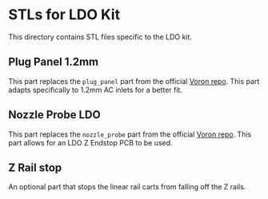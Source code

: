 # STLs for LDO Kit
This directory contains STL files specific to the LDO kit.

## Plug Panel 1.2mm
This part replaces the `plug_panel` part from the official [Voron repo](https://github.com/VoronDesign/Voron-2/tree/Voron2.4/STLs/VORON2.4/Electronics_Compartment/Plug_Panel). This part adapts specifically to 1.2mm AC inlets for a better fit.

## Nozzle Probe LDO
This part replaces the `nozzle_probe` part from the official [Voron repo](https://github.com/VoronDesign/Voron-2/tree/Voron2.4/STLs/VORON2.4/Z_Endstop). This part allows for an LDO Z Endstop PCB to be used.

## Z Rail stop
An optional part that stops the linear rail carts from falling off the Z rails.